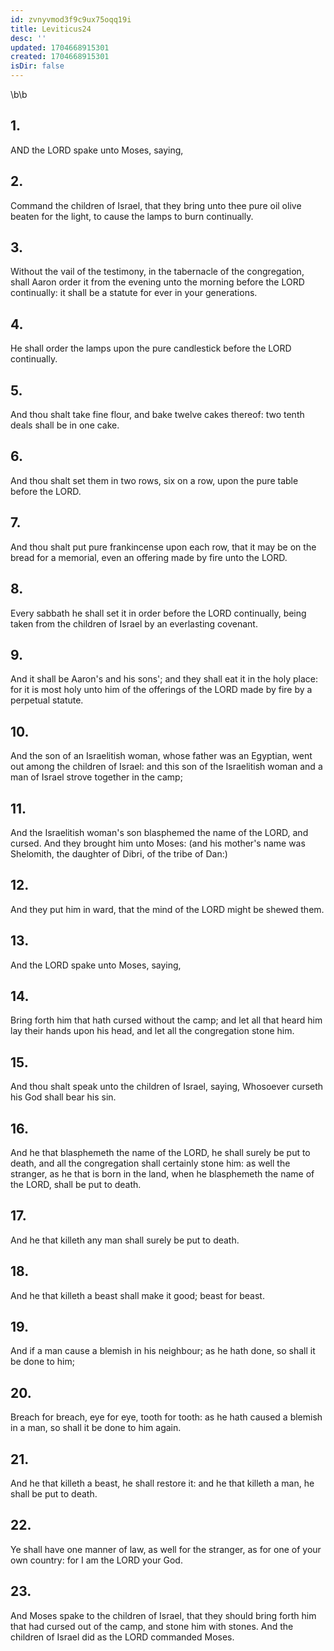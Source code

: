```yaml
---
id: zvnyvmod3f9c9ux75oqq19i
title: Leviticus24
desc: ''
updated: 1704668915301
created: 1704668915301
isDir: false
---
```

\b\b
## 1.
AND the LORD spake unto Moses, saying,
## 2.
Command the children of Israel, that they bring unto thee pure oil olive beaten for the light, to cause the lamps to burn continually.
## 3.
Without the vail of the testimony, in the tabernacle of the congregation, shall Aaron order it from the evening unto the morning before the LORD continually: it shall be a statute for ever in your generations.
## 4.
He shall order the lamps upon the pure candlestick before the LORD continually.
## 5.
And thou shalt take fine flour, and bake twelve cakes thereof: two tenth deals shall be in one cake.
## 6.
And thou shalt set them in two rows, six on a row, upon the pure table before the LORD.
## 7.
And thou shalt put pure frankincense upon each row, that it may be on the bread for a memorial, even an offering made by fire unto the LORD.
## 8.
Every sabbath he shall set it in order before the LORD continually, being taken from the children of Israel by an everlasting covenant.
## 9.
And it shall be Aaron's and his sons'; and they shall eat it in the holy place: for it is most holy unto him of the offerings of the LORD made by fire by a perpetual statute.
## 10.
And the son of an Israelitish woman, whose father was an Egyptian, went out among the children of Israel: and this son of the Israelitish woman and a man of Israel strove together in the camp;
## 11.
And the Israelitish woman's son blasphemed the name of the LORD, and cursed.  And they brought him unto Moses: (and his mother's name was Shelomith, the daughter of Dibri, of the tribe of Dan:)
## 12.
And they put him in ward, that the mind of the LORD might be shewed them.
## 13.
And the LORD spake unto Moses, saying,
## 14.
Bring forth him that hath cursed without the camp; and let all that heard him lay their hands upon his head, and let all the congregation stone him.
## 15.
And thou shalt speak unto the children of Israel, saying, Whosoever curseth his God shall bear his sin.
## 16.
And he that blasphemeth the name of the LORD, he shall surely be put to death, and all the congregation shall certainly stone him: as well the stranger, as he that is born in the land, when he blasphemeth the name of the LORD, shall be put to death.
## 17.
And he that killeth any man shall surely be put to death.
## 18.
And he that killeth a beast shall make it good; beast for beast.
## 19.
And if a man cause a blemish in his neighbour; as he hath done, so shall it be done to him;
## 20.
Breach for breach, eye for eye, tooth for tooth: as he hath caused a blemish in a man, so shall it be done to him again.
## 21.
And he that killeth a beast, he shall restore it: and he that killeth a man, he shall be put to death.
## 22.
Ye shall have one manner of law, as well for the stranger, as for one of your own country: for I am the LORD your God.
## 23.
And Moses spake to the children of Israel, that they should bring forth him that had cursed out of the camp, and stone him with stones.  And the children of Israel did as the LORD commanded Moses.
